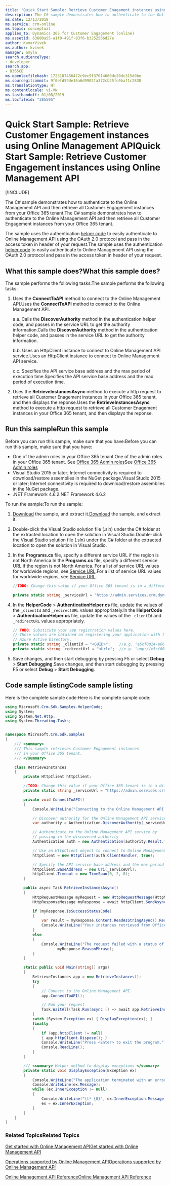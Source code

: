 ```yaml
---
title: 'Quick Start Sample: Retrieve Customer Enagament instances using Online Management API for Dynamics 365 for Customer Engagement| MicrosoftDocs'
description: The C# sample demonstrates how to authenticate to the Online Management API and then retrieve all Customer Engagement instances from your Office 365 tenant.
ms.date: 12/13/2018
ms.service: crm-online
ms.topic: conceptual
applies_to: Dynamics 365 for Customer Engagement (online)
ms.assetid: 63600a55-a1f0-491f-83f6-b3252566d27e
author: KumarVivek
ms.author: kvivek
manager: amyla
search.audienceType:
- developer
search.app:
- D365CE
ms.openlocfilehash: 1725187456472c9ec9f37014660dc20dc315d0be
ms.sourcegitcommit: 9f0efd59de16a6d9902fa372cb25fc0baf1c2838
ms.translationtype: HT
ms.contentlocale: vi-VN
ms.lasthandoff: 01/08/2019
ms.locfileid: "385595"
---
```

# <a name="quick-start-sample-retrieve-customer-engagement-instances-using-online-management-api"></a><span data-ttu-id="92158-103">Quick Start Sample: Retrieve Customer Engagement instances using Online Management API</span><span class="sxs-lookup"><span data-stu-id="92158-103">Quick Start Sample: Retrieve Customer Engagement instances using Online Management API</span></span> 

[!INCLUDE[](../../includes/cc_applies_to_update_9_0_0.md)]

<span data-ttu-id="92158-104">The C# sample demonstrates how to authenticate to the Online Management API and then retrieve all Customer Engagement instances from your Office 365 tenant.</span><span class="sxs-lookup"><span data-stu-id="92158-104">The C# sample demonstrates how to authenticate to the Online Management API and then retrieve all Customer Engagement instances from your Office 365 tenant.</span></span>

<span data-ttu-id="92158-105">The sample uses the authentication [helper code](sample-authentication-helper.md) to easily authenticate to Online Management API using the OAuth 2.0 protocol and pass in the access token in header of your request.</span><span class="sxs-lookup"><span data-stu-id="92158-105">The sample uses the authentication [helper code](sample-authentication-helper.md) to easily authenticate to Online Management API using the OAuth 2.0 protocol and pass in the access token in header of your request.</span></span>

## <a name="what-this-sample-does"></a><span data-ttu-id="92158-106">What this sample does?</span><span class="sxs-lookup"><span data-stu-id="92158-106">What this sample does?</span></span>

<span data-ttu-id="92158-107">The sample performs the following tasks:</span><span class="sxs-lookup"><span data-stu-id="92158-107">The sample performs the following tasks:</span></span>

1. <span data-ttu-id="92158-108">Uses the **ConnectToAPI** method to connect to the Online Management API.</span><span class="sxs-lookup"><span data-stu-id="92158-108">Uses the **ConnectToAPI** method to connect to the Online Management API.</span></span>

    <span data-ttu-id="92158-109">a.</span><span class="sxs-lookup"><span data-stu-id="92158-109">a.</span></span> <span data-ttu-id="92158-110">Calls the **DiscoverAuthority** method in the authentication helper code, and passes in the service URL to get the authority information.</span><span class="sxs-lookup"><span data-stu-id="92158-110">Calls the **DiscoverAuthority** method in the authentication helper code, and passes in the service URL to get the authority information.</span></span>

    <span data-ttu-id="92158-111">b.</span><span class="sxs-lookup"><span data-stu-id="92158-111">b.</span></span> <span data-ttu-id="92158-112">Uses an HttpClient instance to connect to Online Management API service.</span><span class="sxs-lookup"><span data-stu-id="92158-112">Uses an HttpClient instance to connect to Online Management API service.</span></span>

    <span data-ttu-id="92158-113">c.</span><span class="sxs-lookup"><span data-stu-id="92158-113">c.</span></span> <span data-ttu-id="92158-114">Specifies the API service base address and the max period of execution time.</span><span class="sxs-lookup"><span data-stu-id="92158-114">Specifies the API service base address and the max period of execution time.</span></span>
1. <span data-ttu-id="92158-115">Uses the **RetrieveInstancesAsync** method to execute a http request to retrieve all Customer Enagement instances in your Office 365 tenant, and then displays the reponse.</span><span class="sxs-lookup"><span data-stu-id="92158-115">Uses the **RetrieveInstancesAsync** method to execute a http request to retrieve all Customer Enagement instances in your Office 365 tenant, and then displays the reponse.</span></span>

## <a name="run-this-sample"></a><span data-ttu-id="92158-116">Run this sample</span><span class="sxs-lookup"><span data-stu-id="92158-116">Run this sample</span></span>
<span data-ttu-id="92158-117">Before you can run this sample, make sure that you have:</span><span class="sxs-lookup"><span data-stu-id="92158-117">Before you can run this sample, make sure that you have:</span></span>
- <span data-ttu-id="92158-118">One of the admin roles in your Office 365 tenant.</span><span class="sxs-lookup"><span data-stu-id="92158-118">One of the admin roles in your Office 365 tenant.</span></span> <span data-ttu-id="92158-119">See [Office 365 Admin roles](get-started-online-management-api.md#office-365-admin-roles)</span><span class="sxs-lookup"><span data-stu-id="92158-119">See [Office 365 Admin roles](get-started-online-management-api.md#office-365-admin-roles)</span></span>
- <span data-ttu-id="92158-120">Visual Studio 2015 or later; Internet connectivity is required to download/restore assemblies in the NuGet package.</span><span class="sxs-lookup"><span data-stu-id="92158-120">Visual Studio 2015 or later; Internet connectivity is required to download/restore assemblies in the NuGet package.</span></span>
- <span data-ttu-id="92158-121">.NET Framework 4.6.2</span><span class="sxs-lookup"><span data-stu-id="92158-121">.NET Framework 4.6.2</span></span>

<span data-ttu-id="92158-122">To run the sample:</span><span class="sxs-lookup"><span data-stu-id="92158-122">To run the sample:</span></span>
1. <span data-ttu-id="92158-123">[Download](https://code.msdn.microsoft.com/Sample-Retrieve-Customer-94e4076d) the sample, and extract it.</span><span class="sxs-lookup"><span data-stu-id="92158-123">[Download](https://code.msdn.microsoft.com/Sample-Retrieve-Customer-94e4076d) the sample, and extract it.</span></span>
2. <span data-ttu-id="92158-124">Double-click the Visual Studio solution file (.sln) under the C# folder at the extracted location to open the solution in Visual Studio.</span><span class="sxs-lookup"><span data-stu-id="92158-124">Double-click the Visual Studio solution file (.sln) under the C# folder at the extracted location to open the solution in Visual Studio.</span></span>
3. <span data-ttu-id="92158-125">In the **Programs.cs** file, specify a different service URL if the region is not North America.</span><span class="sxs-lookup"><span data-stu-id="92158-125">In the **Programs.cs** file, specify a different service URL if the region is not North America.</span></span> <span data-ttu-id="92158-126">For a list of service URL values for worldwide regions, see [Service URL](get-started-online-management-api.md#service-url).</span><span class="sxs-lookup"><span data-stu-id="92158-126">For a list of service URL values for worldwide regions, see [Service URL](get-started-online-management-api.md#service-url).</span></span>
    ```csharp
    //TODO: Change this value if your Office 365 tenant is in a different region than North America

    private static string _serviceUrl = "https://admin.services.crm.dynamics.com";
    ```
4. <span data-ttu-id="92158-127">In the **HelperCode** > **AuthenticationHelper.cs** file, update the values of the `_clientId` and `_redirectURL` values appropriately.</span><span class="sxs-lookup"><span data-stu-id="92158-127">In the **HelperCode** > **AuthenticationHelper.cs** file, update the values of the `_clientId` and `_redirectURL` values appropriately.</span></span>

    ```csharp
    // TODO: Substitute your app registration values here.
    // These values are obtained on registering your application with the 
    // Azure Active Directory.
    private static string _clientId = "<GUID>";    //e.g. "e5cf0024-a66a-4f16-85ce-99ba97a24bb2"
    private static string _redirectUrl = "<Url>";  //e.g. "app://e5cf0024-a66a-4f16-85ce-99ba97a24bb2"
    ```
5. <span data-ttu-id="92158-128">Save changes, and then start debugging by pressing F5 or select **Debug** > **Start Debugging**.</span><span class="sxs-lookup"><span data-stu-id="92158-128">Save changes, and then start debugging by pressing F5 or select **Debug** > **Start Debugging**.</span></span>

## <a name="code-sample-listing"></a><span data-ttu-id="92158-129">Code sample listing</span><span class="sxs-lookup"><span data-stu-id="92158-129">Code sample listing</span></span> 

<span data-ttu-id="92158-130">Here is the complete sample code:</span><span class="sxs-lookup"><span data-stu-id="92158-130">Here is the complete sample code:</span></span>

```csharp
using Microsoft.Crm.Sdk.Samples.HelperCode;
using System;
using System.Net.Http;
using System.Threading.Tasks;


namespace Microsoft.Crm.Sdk.Samples
{
    /// <summary>
    /// This sample retrieves Customer Engagement instances
    /// in your Office 365 tenant.
    /// </summary>    

    class RetrieveInstances
    {
        private HttpClient httpClient;

        //TODO: Change this value if your Office 365 tenant is in a different region than North America
        private static string _serviceUrl = "https://admin.services.crm.dynamics.com";

        private void ConnectToAPI()
        {
            Console.WriteLine("Connecting to the Online Management API service...");

            // Discover authority for the Online Management API service
            var authority = Authentication.DiscoverAuthority(_serviceUrl);

            // Authenticate to the Online Management API service by 
            // passing in the discovered authority 
            Authentication auth = new Authentication(authority.Result.ToString());            

            // Use an HttpClient object to connect to Online Management API service.           
            httpClient = new HttpClient(auth.ClientHandler, true);

            // Specify the API service base address and the max period of execution time 
            httpClient.BaseAddress = new Uri(_serviceUrl);
            httpClient.Timeout = new TimeSpan(0, 2, 0);            
        }

        public async Task RetrieveInstancesAsync()
        {
            HttpRequestMessage myRequest = new HttpRequestMessage(HttpMethod.Get, "/api/v1.1/instances");
            HttpResponseMessage myResponse = await httpClient.SendAsync(myRequest);

            if (myResponse.IsSuccessStatusCode)
            {
                var result = myResponse.Content.ReadAsStringAsync().Result;
                Console.WriteLine("Your instances retrieved from Office 365 tenant: \n{0}", result);
            }
            else
            {
                Console.WriteLine("The request failed with a status of '{0}'",
                       myResponse.ReasonPhrase);
            }
        }

        static public void Main(string[] args)
        {
            RetrieveInstances app = new RetrieveInstances();
            try
            {
                // Connect to the Online Management API. 
                app.ConnectToAPI();

                // Run your request
                Task.WaitAll(Task.Run(async () => await app.RetrieveInstancesAsync()));
            }
            catch (System.Exception ex) { DisplayException(ex); }
            finally
            {
                if (app.httpClient != null)
                { app.httpClient.Dispose(); }
                Console.WriteLine("Press <Enter> to exit the program.");
                Console.ReadLine();
            }
        }

        /// <summary> Helper method to display exceptions </summary> 
        private static void DisplayException(Exception ex)
        {
            Console.WriteLine("The application terminated with an error.");
            Console.WriteLine(ex.Message);
            while (ex.InnerException != null)
            {
                Console.WriteLine("\t* {0}", ex.InnerException.Message);
                ex = ex.InnerException;
            }
        }
    }
}
```

### <a name="related-topics"></a><span data-ttu-id="92158-131">Related Topics</span><span class="sxs-lookup"><span data-stu-id="92158-131">Related Topics</span></span>  

[<span data-ttu-id="92158-132">Get started with Online Management API</span><span class="sxs-lookup"><span data-stu-id="92158-132">Get started with Online Management API</span></span>](get-started-online-management-api.md)

[<span data-ttu-id="92158-133">Operations supported by Online Management API</span><span class="sxs-lookup"><span data-stu-id="92158-133">Operations supported by Online Management API</span></span>](operations-supported.md)

[<span data-ttu-id="92158-134">Online Management API Reference</span><span class="sxs-lookup"><span data-stu-id="92158-134">Online Management API Reference</span></span>](/rest/api/admin.services.crm.dynamics.com)
